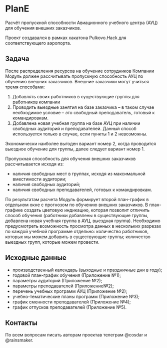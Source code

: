 # PlanE
Расчёт пропускной способности Авиационного учебного центра (АУЦ) для обучения внешних заказчиков.

Проект создавался в рамках хакатона Pulkovo.Hack для соответствующего аэропорта.

## Задача
После распределения ресурсов на обучение сотрудников Компании Модуль должен рассчитывать пропускную способность АУЦ по обучению внешних заказчиков. Внешние заказчики могут учиться тремя способами:

1. Добавлять своих работников в существующие группы для работников компании
2. Проводить выездные занятия на базе заказчика – в таком случае необходимое условие – это свободный преподаватель, готовый к командировкам.
3. Добавлена новая учебная группа на базе АУЦ при наличии свободных аудиторий и преподавателей. Данный способ используется только в случае, если пункты 1 и 2 невозможны.

Экономически наиболее выгоден вариант номер 2, когда проводится выездное обучение для группы, далее следует вариант номер 1.

Пропускная способность для обучения внешних заказчиков рассчитывается исходя из:

- наличия свободных мест в группах, исходя из максимальной вместимости аудитории;
- наличия свободных аудиторий;
- наличия свободных преподавателей, готовых к командировкам.

По результатам расчета Модуль формирует второй план-график в отдельном окне с прогнозом по обучению внешних заказчиков. В план-графике создать цветовую индикацию, которая позволит отличить способ обучения (работники добавлены в существующие группы, добавлена новая учебная группа в АУЦ, выездная группа). Необходимо предусмотреть возможность просмотра данных в нескольких разрезах по каждой учебной программе отдельно: количество работников, которых мы можем добавить в существующие группы; количество выездных групп, которые можем провести.

## Исходные данные
- производственный календарь (выходные и праздничные дни в году);
- годовой план-график обучения (Приложение №1);
- параметры аудиторий (Приложение №2);
- параметры преподавателей (Приложение№2);
- перечень учебных программ АУЦ (Приложение №2);
- учебно-тематические планы программ (Приложение №3);
- график сменности преподавателей (Приложение №4);
- график отпусков преподавателей (Приложение №5).

## Контакты
По всем вопросам писать авторам проектав телеграм @cosdar и @rainsmaker.
